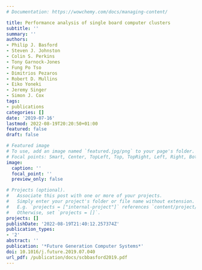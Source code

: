 ```yaml
---
# Documentation: https://wowchemy.com/docs/managing-content/

title: Performance analysis of single board computer clusters
subtitle: ''
summary: ''
authors:
- Philip J. Basford
- Steven J. Johnston
- Colin S. Perkins
- Tony Garnock-Jones
- Fung Po Tso
- Dimitrios Pezaros
- Robert D. Mullins
- Eiko Yoneki
- Jeremy Singer
- Simon J. Cox
tags:
- publications
categories: []
date: '2019-07-16'
lastmod: 2022-08-19T20:20:50+01:00
featured: false
draft: false

# Featured image
# To use, add an image named `featured.jpg/png` to your page's folder.
# Focal points: Smart, Center, TopLeft, Top, TopRight, Left, Right, BottomLeft, Bottom, BottomRight.
image:
  caption: ''
  focal_point: ''
  preview_only: false

# Projects (optional).
#   Associate this post with one or more of your projects.
#   Simply enter your project's folder or file name without extension.
#   E.g. `projects = ["internal-project"]` references `content/project/deep-learning/index.md`.
#   Otherwise, set `projects = []`.
projects: []
publishDate: '2022-08-19T21:40:12.257374Z'
publication_types:
- '2'
abstract: ''
publication: '*Future Generation Computer Systems*'
doi: 10.1016/j.future.2019.07.040
url_pdf: /publication/docs/scbbasford2019.pdf
---
```

